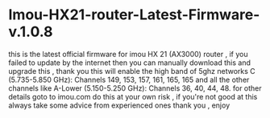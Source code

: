 # Imou-HX21-router-Latest-Firmware-v.1.0.8
this is the latest official firmware for imou HX 21 (AX3000) router , if you failed to update by the internet then you can manually download this and upgrade this , thank you 
this will enable the high band of 5ghz networks C (5.735-5.850 GHz): Channels 149, 153, 157, 161, 165, 165 and all the other channels like A-Lower (5.150-5.250 GHz): Channels 36, 40, 44, 48. 
for other details goto to imou.com
do this at your own risk , if you're not good at this always take some advice from experienced ones 
thank you , enjoy 
